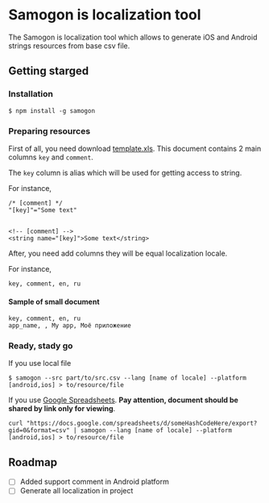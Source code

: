 # Samogon is localization tool

The Samogon is localization tool which allows to generate iOS and Android strings resources from base csv file.

## Getting starged

### Installation

```
$ npm install -g samogon
```

### Preparing resources

First of all, you need download [template.xls](https://raw.githubusercontent.com/alexustinovsm/samogon/master/sources/template.xls). This document contains 2 main columns `key` and `comment`.

The `key` column is alias which will be used for getting access to string.

For instance,

```
/* [comment] */
"[key]"="Some text"


<!-- [comment] -->
<string name="[key]">Some text</string>
```

After, you need add columns they will be equal localization locale.

For instance,

```
key, comment, en, ru
```

#### Sample of small document

```
key, comment, en, ru
app_name, , My app, Моё приложение
```

### Ready, stady go

If you use local file

```
$ samogon --src part/to/src.csv --lang [name of locale] --platform [android,ios] > to/resource/file
```

If you use [Google Spreadsheets]("https://www.google.ru/intl/en/sheets/about/"). **Pay attention, document should be shared by link only for viewing**.

```
curl "https://docs.google.com/spreadsheets/d/someHashCodeHere/export?gid=0&format=csv" | samogon --lang [name of locale] --platform [android,ios] > to/resource/file
```

## Roadmap

- [ ] Added support comment in Android platform
- [ ] Generate all localization in project
